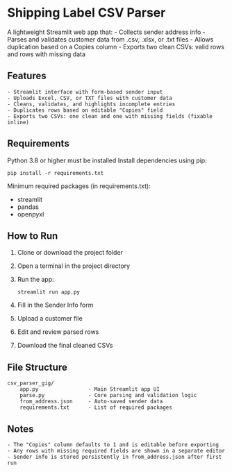 Shipping Label CSV Parser
==========================
A lightweight Streamlit web app that:
    - Collects sender address info
    - Parses and validates customer data from .csv, .xlsx, or .txt files
    - Allows duplication based on a Copies column
    - Exports two clean CSVs: valid rows and rows with missing data


Features
--------
    - Streamlit interface with form-based sender input
    - Uploads Excel, CSV, or TXT files with customer data
    - Cleans, validates, and highlights incomplete entries
    - Duplicates rows based on editable "Copies" field
    - Exports two CSVs: one clean and one with missing fields (fixable inline)


Requirements
------------
Python 3.8 or higher must be installed
Install dependencies using pip:

    pip install -r requirements.txt

Minimum required packages (in requirements.txt):
 - streamlit
 - pandas
 - openpyxl



How to Run
----------

1. Clone or download the project folder
2. Open a terminal in the project directory
3. Run the app:

       streamlit run app.py

4. Fill in the Sender Info form
5. Upload a customer file
6. Edit and review parsed rows
7. Download the final cleaned CSVs

File Structure
--------------

    csv_parser_gig/
        app.py                - Main Streamlit app UI
        parse.py              - Core parsing and validation logic
        from_address.json     - Auto-saved sender data
        requirements.txt      - List of required packages

Notes
-----

    - The "Copies" column defaults to 1 and is editable before exporting
    - Any rows with missing required fields are shown in a separate editor
    - Sender info is stored persistently in from_address.json after first run
